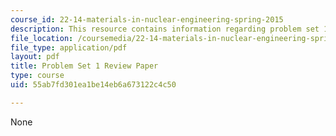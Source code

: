 ```yaml
---
course_id: 22-14-materials-in-nuclear-engineering-spring-2015
description: This resource contains information regarding problem set 1.
file_location: /coursemedia/22-14-materials-in-nuclear-engineering-spring-2015/55ab7fd301ea1be14eb6a673122c4c50_MIT22_14S15_Pset1.pdf
file_type: application/pdf
layout: pdf
title: Problem Set 1 Review Paper
type: course
uid: 55ab7fd301ea1be14eb6a673122c4c50

---
```

None